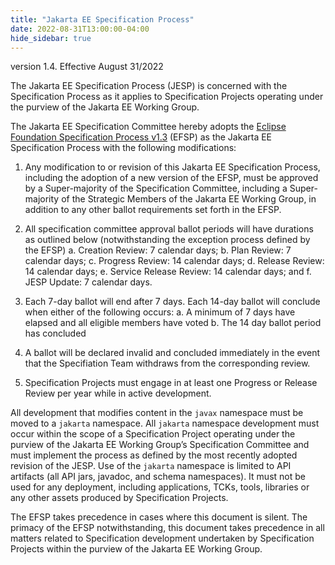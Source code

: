 ```yaml
---
title: "Jakarta EE Specification Process"
date: 2022-08-31T13:00:00-04:00
hide_sidebar: true
---
```


version 1.4. Effective August 31/2022

The Jakarta EE Specification Process (JESP) is concerned with the Specification Process as it applies to Specification Projects operating under the purview of the Jakarta EE Working Group. 

The Jakarta EE Specification Committee hereby adopts the [Eclipse Foundation Specification Process v1.3](https://www.eclipse.org/projects/efsp?version=1.3) (EFSP) as the Jakarta EE Specification Process with the following modifications:

1. Any modification to or revision of this Jakarta EE Specification Process, including the adoption of a new version of the EFSP, must be approved by a Super-majority of the Specification Committee, including a Super-majority of the Strategic Members of the Jakarta EE Working Group, in addition to any other ballot requirements set forth in the EFSP.
2. All specification committee approval ballot periods will have durations as outlined below (notwithstanding the exception process defined by the EFSP)
  a. Creation Review: 7 calendar days;
  b. Plan Review:  7 calendar days;
  c. Progress Review: 14 calendar days;
  d. Release Review: 14 calendar days;
  e. Service Release Review: 14 calendar days; and
  f. JESP Update: 7 calendar days.
3. Each 7-day ballot will end after 7 days. Each 14-day ballot will conclude when either of the following occurs:
  a. A minimum of 7 days have elapsed and all eligible members have voted
  b. The 14 day ballot period has concluded

4. A ballot will be declared invalid and concluded immediately in the event that the Specifiation Team withdraws from the corresponding review.
5. Specification Projects must engage in at least one Progress or Release Review  per year while in active development.

All development that modifies content in the `javax` namespace must be moved to a `jakarta` namespace. All `jakarta` namespace development must occur within the scope of a Specification Project operating under the purview of the Jakarta EE Working Group’s Specification Committee and must implement the process as defined by the most recently adopted revision of the JESP.
Use of the `jakarta` namespace is limited to API artifacts (all API jars, javadoc, and schema namespaces).
It must not be used for any deployment, including applications, TCKs, tools, libraries or any other assets produced by Specification Projects.

The EFSP takes precedence in cases where this document is silent. The primacy of the EFSP notwithstanding, this document takes precedence in all matters related to Specification development undertaken by Specification Projects within the purview of the Jakarta EE Working Group.

